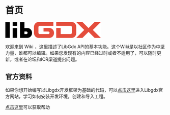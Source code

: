 # 首页

![](/assets/logo.png)

欢迎来到 Wiki ，这里描述了LibGdx API的基本功能。这个Wiki是以社区作为中坚力量，谁都可以编辑。如果您发现有的内容已经过时或者不适用了，可以随时更新，或者在论坛和ICR渠道提出问题。

## 官方资料

如果你想开始编写以Libgdx开发框架为基础的代码，可以[点击这里](https://libgdx.badlogicgames.com/documentation/)进入Libgdx官方网站，学习如何安装开发环境，创建和导入工程。

[点击这里](https://github.com/libgdx/libgdx/wiki/Getting-Help)可以获取帮助

